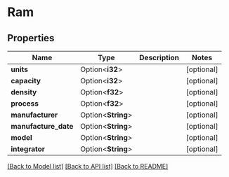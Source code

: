 # Ram

## Properties

Name | Type | Description | Notes
------------ | ------------- | ------------- | -------------
**units** | Option<**i32**> |  | [optional]
**capacity** | Option<**i32**> |  | [optional]
**density** | Option<**f32**> |  | [optional]
**process** | Option<**f32**> |  | [optional]
**manufacturer** | Option<**String**> |  | [optional]
**manufacture_date** | Option<**String**> |  | [optional]
**model** | Option<**String**> |  | [optional]
**integrator** | Option<**String**> |  | [optional]

[[Back to Model list]](../README.md#documentation-for-models) [[Back to API list]](../README.md#documentation-for-api-endpoints) [[Back to README]](../README.md)


